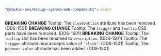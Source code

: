 ```yaml
---
"@daikin-oss/design-system-web-components": minor
---
```


**BREAKING CHANGE** Tooltip: The `closeOnClick` attribute has been removed. (DDS-1501)
**BREAKING CHANGE** Tooltip: The `trigger` and `tooltip` CSS parts have been removed. (DDS-1501)
**BREAKING CHANGE** Tooltip: The `tooltip` slot has been renamed to `description`. (DDS-1501)
Tooltip: The `trigger` attribute now accepts value of `"click"`. (DDS-1501)
Tooltip: The `popover-value` attribute has been added. (DDS-1501)
